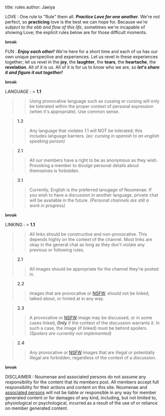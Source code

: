 title: rules
author: Jaeiya

LOVE
: One rule to "Rule" them all. ___Practice Love for one another___. We're not perfect, so **practicing** love is the best we can hope for. Because _we're subject to the ebb and flow of this life_, sometimes we're incapable of showing Love; the explicit rules below are for those difficult moments.

~~break~~

FUN
: ___Enjoy each other!___ We're here for a short time and each of us has our own unique perspective and experiences. Let us revel in these experiences together; let us revel in the **joy**, the **laughter**, the **tears**, the **heartache**, the **revelation**. All of it is us. All of it is for us to know who we are, so ___let's share it and figure it out together!___

~~break~~

LANGUAGE
: > **1.1**
  >> Using provocative language such as cussing or cursing will only be tolerated within the proper context of personal expression (when it's appropriate). Use common sense.

  > **1.2**
  >> Any language that violates 1.1 will NOT be tolerated; this includes language barriers. _(ex: cursing in spanish to an english speaking person)_

  > **2.1**
  >> All our members have a right to be as anonymous as they  wish. Provoking a member to divulge personal details about themselves is forbidden.

  > **3.1**
  >> Currently, English is the preferred lanugage of Noumenae. If you wish to have a discussion in another language, private chat will be available in the future. _(Personal channels are still a work in progress)_

~~break~~

LINKING
: > **1.1**
  >> All links should be constructive and non-provocative. This depends highly on the context of the channel. Most links are okay in the general chat as long as they don't violate any previous or following rules.

  > **2.1**
  >> All images should be appropriate for the channel they're posted in.

  > **2.2**
  >> Images that are provocative or [NSFW], should not be linked, talked about, or hinted at in any way.

  > **2.3**
  >> A provocative or [NSFW] image may be discussed, or in some cases linked, ___Only___ if the context of the discussion warrants it. In such a case, the image (if linked) must be behind spoilers. _(Spoilers are currently not implemented)_

  > **2.4**
  >> Any provocative or [NSFW] images that are illegal or potentially illegal are forbidden, regardless of the context of a discussion.

[nsfw]:#/faq/expressions

~~break~~

DISCLAIMER
: Noumenae and associated persons do not assume any responsibility for the content that its members post. All members accept full responsibility for their actions and content on this site. Noumenae and [associated persons] will not be liable or responsible in any way for member generated content or for damages of any kind, including, but not limited to, physiological or psychological, incurred as a result of the use of or reliance on member generated content.

[associated persons]:/#/faq/as.-persons
